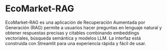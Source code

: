 # EcoMarket-RAG
EcoMarket-RAG es una aplicación de Recuperación Aumentada por Generación (RAG) permite a usuarios hacer preguntas en lenguaje natural y obtener respuestas precisas y citables combinando embeddings vectoriales, búsqueda semántica y modelos LLM. La interfaz está construida con Streamlit para una experiencia rápida y fácil de usar.
